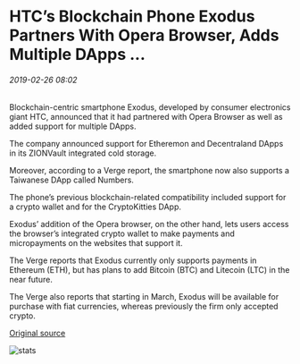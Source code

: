 # HTC’s Blockchain Phone Exodus Partners With Opera Browser, Adds Multiple DApps ...

###### 2019-02-26 08:02

Blockchain-centric smartphone Exodus, developed by consumer electronics giant HTC, announced that it had partnered with Opera Browser as well as added support for multiple DApps.

The company announced support for Etheremon and Decentraland DApps in its ZIONVault integrated cold storage.

Moreover, according to a Verge report, the smartphone now also supports a Taiwanese DApp called Numbers.

The phone’s previous blockchain-related compatibility included support for a crypto wallet and for the CryptoKitties DApp.

Exodus’ addition of the Opera browser, on the other hand, lets users access the browser’s integrated crypto wallet to make payments and micropayments on the websites that support it.

The Verge reports that Exodus currently only supports payments in Ethereum (ETH), but has plans to add Bitcoin (BTC) and Litecoin (LTC) in the near future.

The Verge also reports that starting in March, Exodus will be available for purchase with fiat currencies, whereas previously the firm only accepted crypto.

[Original source](https://cointelegraph.com/news/htcs-blockchain-phone-exodus-partners-with-opera-browser-adds-multiple-dapps)

![stats](https://c.statcounter.com/11760860/0/a89fa40b/1/ "stats")